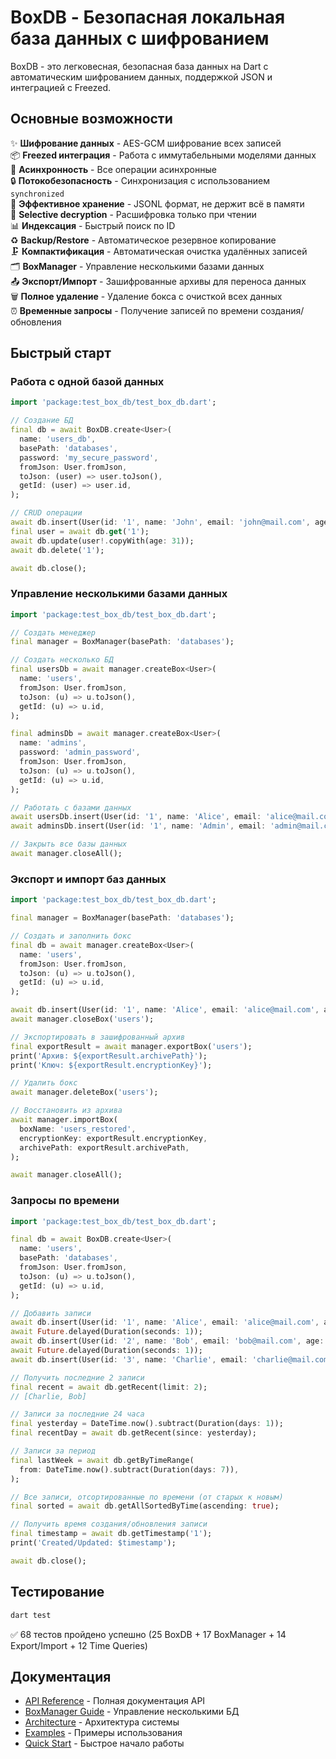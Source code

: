 # BoxDB - Безопасная локальная база данных с шифрованием

BoxDB - это легковесная, безопасная база данных на Dart с автоматическим шифрованием данных, поддержкой JSON и интеграцией с Freezed.

## Основные возможности

✨ **Шифрование данных** - AES-GCM шифрование всех записей  
📦 **Freezed интеграция** - Работа с иммутабельными моделями данных  
🔄 **Асинхронность** - Все операции асинхронные  
🔒 **Потокобезопасность** - Синхронизация с использованием `synchronized`  
💾 **Эффективное хранение** - JSONL формат, не держит всё в памяти  
🔐 **Selective decryption** - Расшифровка только при чтении  
📊 **Индексация** - Быстрый поиск по ID  
♻️ **Backup/Restore** - Автоматическое резервное копирование  
🗜️ **Компактификация** - Автоматическая очистка удалённых записей  
🗂️ **BoxManager** - Управление несколькими базами данных  
📤 **Экспорт/Импорт** - Зашифрованные архивы для переноса данных  
🗑️ **Полное удаление** - Удаление бокса с очисткой всех данных  
⏰ **Временные запросы** - Получение записей по времени создания/обновления  

## Быстрый старт

### Работа с одной базой данных

```dart
import 'package:test_box_db/test_box_db.dart';

// Создание БД
final db = await BoxDB.create<User>(
  name: 'users_db',
  basePath: 'databases',
  password: 'my_secure_password',
  fromJson: User.fromJson,
  toJson: (user) => user.toJson(),
  getId: (user) => user.id,
);

// CRUD операции
await db.insert(User(id: '1', name: 'John', email: 'john@mail.com', age: 30));
final user = await db.get('1');
await db.update(user!.copyWith(age: 31));
await db.delete('1');

await db.close();
```

### Управление несколькими базами данных

```dart
import 'package:test_box_db/test_box_db.dart';

// Создать менеджер
final manager = BoxManager(basePath: 'databases');

// Создать несколько БД
final usersDb = await manager.createBox<User>(
  name: 'users',
  fromJson: User.fromJson,
  toJson: (u) => u.toJson(),
  getId: (u) => u.id,
);

final adminsDb = await manager.createBox<User>(
  name: 'admins',
  password: 'admin_password',
  fromJson: User.fromJson,
  toJson: (u) => u.toJson(),
  getId: (u) => u.id,
);

// Работать с базами данных
await usersDb.insert(User(id: '1', name: 'Alice', email: 'alice@mail.com', age: 28));
await adminsDb.insert(User(id: '1', name: 'Admin', email: 'admin@mail.com', age: 45));

// Закрыть все базы данных
await manager.closeAll();
```

### Экспорт и импорт баз данных

```dart
import 'package:test_box_db/test_box_db.dart';

final manager = BoxManager(basePath: 'databases');

// Создать и заполнить бокс
final db = await manager.createBox<User>(
  name: 'users',
  fromJson: User.fromJson,
  toJson: (u) => u.toJson(),
  getId: (u) => u.id,
);

await db.insert(User(id: '1', name: 'Alice', email: 'alice@mail.com', age: 28));
await manager.closeBox('users');

// Экспортировать в зашифрованный архив
final exportResult = await manager.exportBox('users');
print('Архив: ${exportResult.archivePath}');
print('Ключ: ${exportResult.encryptionKey}');

// Удалить бокс
await manager.deleteBox('users');

// Восстановить из архива
await manager.importBox(
  boxName: 'users_restored',
  encryptionKey: exportResult.encryptionKey,
  archivePath: exportResult.archivePath,
);

await manager.closeAll();
```

### Запросы по времени

```dart
import 'package:test_box_db/test_box_db.dart';

final db = await BoxDB.create<User>(
  name: 'users',
  basePath: 'databases',
  fromJson: User.fromJson,
  toJson: (u) => u.toJson(),
  getId: (u) => u.id,
);

// Добавить записи
await db.insert(User(id: '1', name: 'Alice', email: 'alice@mail.com', age: 25));
await Future.delayed(Duration(seconds: 1));
await db.insert(User(id: '2', name: 'Bob', email: 'bob@mail.com', age: 30));
await Future.delayed(Duration(seconds: 1));
await db.insert(User(id: '3', name: 'Charlie', email: 'charlie@mail.com', age: 22));

// Получить последние 2 записи
final recent = await db.getRecent(limit: 2);
// [Charlie, Bob]

// Записи за последние 24 часа
final yesterday = DateTime.now().subtract(Duration(days: 1));
final recentDay = await db.getRecent(since: yesterday);

// Записи за период
final lastWeek = await db.getByTimeRange(
  from: DateTime.now().subtract(Duration(days: 7)),
);

// Все записи, отсортированные по времени (от старых к новым)
final sorted = await db.getAllSortedByTime(ascending: true);

// Получить время создания/обновления записи
final timestamp = await db.getTimestamp('1');
print('Created/Updated: $timestamp');

await db.close();
```

## Тестирование

```bash
dart test
```

✅ 68 тестов пройдено успешно (25 BoxDB + 17 BoxManager + 14 Export/Import + 12 Time Queries)

## Документация

- [API Reference](docs/API.md) - Полная документация API
- [BoxManager Guide](docs/BOX_MANAGER.md) - Управление несколькими БД
- [Architecture](docs/ARCHITECTURE.md) - Архитектура системы
- [Examples](docs/EXAMPLES.md) - Примеры использования
- [Quick Start](QUICKSTART.md) - Быстрое начало работы
